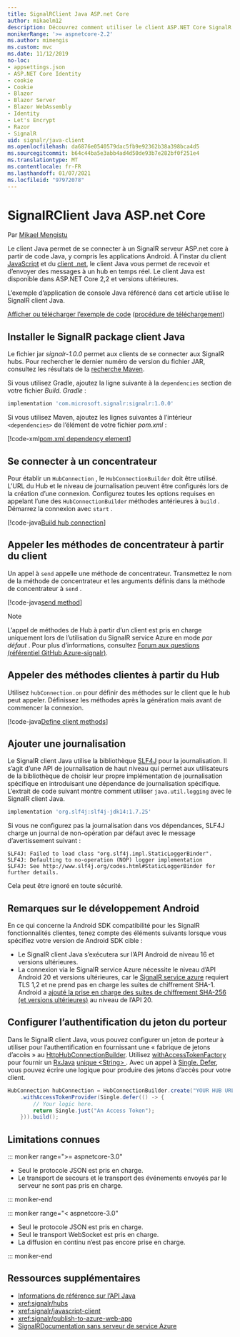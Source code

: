```yaml
---
title: SignalRClient Java ASP.net Core
author: mikaelm12
description: Découvrez comment utiliser le client ASP.NET Core SignalR java.
monikerRange: '>= aspnetcore-2.2'
ms.author: mimengis
ms.custom: mvc
ms.date: 11/12/2019
no-loc:
- appsettings.json
- ASP.NET Core Identity
- cookie
- Cookie
- Blazor
- Blazor Server
- Blazor WebAssembly
- Identity
- Let's Encrypt
- Razor
- SignalR
uid: signalr/java-client
ms.openlocfilehash: da6876e0540579dac5fb9e92362b38a398bca4d5
ms.sourcegitcommit: b64c44ba5e3abb4ad4d50de93b7e282bf0f251e4
ms.translationtype: MT
ms.contentlocale: fr-FR
ms.lasthandoff: 01/07/2021
ms.locfileid: "97972078"
---
```

# <a name="aspnet-core-no-locsignalr-java-client"></a>SignalRClient Java ASP.net Core

Par [Mikael Mengistu](https://twitter.com/MikaelM_12)

Le client Java permet de se connecter à un SignalR serveur ASP.net core à partir de code Java, y compris les applications Android. À l’instar du client [JavaScript](xref:signalr/javascript-client) et du [client .net](xref:signalr/dotnet-client), le client Java vous permet de recevoir et d’envoyer des messages à un hub en temps réel. Le client Java est disponible dans ASP.NET Core 2,2 et versions ultérieures.

L’exemple d’application de console Java référencé dans cet article utilise le SignalR client Java.

[Afficher ou télécharger l’exemple de code](https://github.com/dotnet/AspNetCore.Docs/tree/master/aspnetcore/signalr/java-client/sample) ([procédure de téléchargement](xref:index#how-to-download-a-sample))

## <a name="install-the-no-locsignalr-java-client-package"></a>Installer le SignalR package client Java

Le fichier jar *signalr-1.0.0* permet aux clients de se connecter aux SignalR hubs. Pour rechercher le dernier numéro de version du fichier JAR, consultez les résultats de la [recherche Maven](https://search.maven.org/search?q=g:com.microsoft.signalr%20AND%20a:signalr).

Si vous utilisez Gradle, ajoutez la ligne suivante à la `dependencies` section de votre fichier *Build. Gradle* :

```gradle
implementation 'com.microsoft.signalr:signalr:1.0.0'
```

Si vous utilisez Maven, ajoutez les lignes suivantes à l’intérieur `<dependencies>` de l’élément de votre fichier *pom.xml* :

[!code-xml[pom.xml dependency element](java-client/sample/pom.xml?name=snippet_dependencyElement)]

## <a name="connect-to-a-hub"></a>Se connecter à un concentrateur

Pour établir un `HubConnection` , le `HubConnectionBuilder` doit être utilisé. L’URL du Hub et le niveau de journalisation peuvent être configurés lors de la création d’une connexion. Configurez toutes les options requises en appelant l’une des `HubConnectionBuilder` méthodes antérieures à `build` . Démarrez la connexion avec `start` .

[!code-java[Build hub connection](java-client/sample/src/main/java/Chat.java?range=16-17)]

## <a name="call-hub-methods-from-client"></a>Appeler les méthodes de concentrateur à partir du client

Un appel à `send` appelle une méthode de concentrateur. Transmettez le nom de la méthode de concentrateur et les arguments définis dans la méthode de concentrateur à `send` .

[!code-java[send method](java-client/sample/src/main/java/Chat.java?range=28)]

> [!NOTE]
> L’appel de méthodes de Hub à partir d’un client est pris en charge uniquement lors de l’utilisation du SignalR service Azure en mode *par défaut* . Pour plus d’informations, consultez [Forum aux questions (référentiel GitHub Azure-signalr)](https://github.com/Azure/azure-signalr/blob/dev/docs/faq.md#what-is-the-meaning-of-service-mode-defaultserverlessclassic-how-can-i-choose).

## <a name="call-client-methods-from-hub"></a>Appeler des méthodes clientes à partir du Hub

Utilisez `hubConnection.on` pour définir des méthodes sur le client que le hub peut appeler. Définissez les méthodes après la génération mais avant de commencer la connexion.

[!code-java[Define client methods](java-client/sample/src/main/java/Chat.java?range=19-21)]

## <a name="add-logging"></a>Ajouter une journalisation

Le SignalR client Java utilise la bibliothèque [SLF4J](https://www.slf4j.org/) pour la journalisation. Il s’agit d’une API de journalisation de haut niveau qui permet aux utilisateurs de la bibliothèque de choisir leur propre implémentation de journalisation spécifique en introduisant une dépendance de journalisation spécifique. L’extrait de code suivant montre comment utiliser `java.util.logging` avec le SignalR client Java.

```gradle
implementation 'org.slf4j:slf4j-jdk14:1.7.25'
```

Si vous ne configurez pas la journalisation dans vos dépendances, SLF4J charge un journal de non-opération par défaut avec le message d’avertissement suivant :

```
SLF4J: Failed to load class "org.slf4j.impl.StaticLoggerBinder".
SLF4J: Defaulting to no-operation (NOP) logger implementation
SLF4J: See http://www.slf4j.org/codes.html#StaticLoggerBinder for further details.
```

Cela peut être ignoré en toute sécurité.

## <a name="android-development-notes"></a>Remarques sur le développement Android

En ce qui concerne la Android SDK compatibilité pour les SignalR fonctionnalités clientes, tenez compte des éléments suivants lorsque vous spécifiez votre version de Android SDK cible :

* Le SignalR client Java s’exécutera sur l’API Android de niveau 16 et versions ultérieures.
* La connexion via le SignalR service Azure nécessite le niveau d’API Android 20 et versions ultérieures, car le [ SignalR service azure](/azure/azure-signalr/signalr-overview) requiert TLS 1,2 et ne prend pas en charge les suites de chiffrement SHA-1. Android a [ajouté la prise en charge des suites de chiffrement SHA-256 (et versions ultérieures)](https://developer.android.com/reference/javax/net/ssl/SSLSocket) au niveau de l’API 20.

## <a name="configure-bearer-token-authentication"></a>Configurer l’authentification du jeton du porteur

Dans le SignalR client Java, vous pouvez configurer un jeton de porteur à utiliser pour l’authentification en fournissant une « fabrique de jetons d’accès » au [HttpHubConnectionBuilder](/java/api/com.microsoft.signalr.httphubconnectionbuilder?view=aspnet-signalr-java). Utilisez [withAccessTokenFactory](/java/api/com.microsoft.signalr.httphubconnectionbuilder.withaccesstokenprovider?view=aspnet-signalr-java#com_microsoft_signalr__http_hub_connection_builder_withAccessTokenProvider_Single_String__) pour fournir un [RxJava](https://github.com/ReactiveX/RxJava) [unique \<String> ](https://reactivex.io/documentation/single.html). Avec un appel à [Single. Defer](https://reactivex.io/RxJava/javadoc/io/reactivex/Single.html#defer-java.util.concurrent.Callable-), vous pouvez écrire une logique pour produire des jetons d’accès pour votre client.

```java
HubConnection hubConnection = HubConnectionBuilder.create("YOUR HUB URL HERE")
    .withAccessTokenProvider(Single.defer(() -> {
        // Your logic here.
        return Single.just("An Access Token");
    })).build();
```

## <a name="known-limitations"></a>Limitations connues

::: moniker range=">= aspnetcore-3.0"

* Seul le protocole JSON est pris en charge.
* Le transport de secours et le transport des événements envoyés par le serveur ne sont pas pris en charge.

::: moniker-end

::: moniker range="< aspnetcore-3.0"

* Seul le protocole JSON est pris en charge.
* Seul le transport WebSocket est pris en charge.
* La diffusion en continu n’est pas encore prise en charge.

::: moniker-end

## <a name="additional-resources"></a>Ressources supplémentaires

* [Informations de référence sur l’API Java](/java/api/com.microsoft.signalr?view=aspnet-signalr-java)
* <xref:signalr/hubs>
* <xref:signalr/javascript-client>
* <xref:signalr/publish-to-azure-web-app>
* [SignalRDocumentation sans serveur de service Azure](/azure/azure-signalr/signalr-concept-serverless-development-config)
